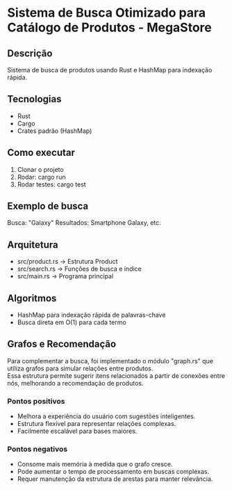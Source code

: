 # Sistema de Busca Otimizado para Catálogo de Produtos - MegaStore

## Descrição
Sistema de busca de produtos usando Rust e HashMap para indexação rápida.

## Tecnologias
- Rust
- Cargo
- Crates padrão (HashMap)

## Como executar
1. Clonar o projeto
2. Rodar: cargo run
3. Rodar testes: cargo test

## Exemplo de busca
Busca: "Galaxy"
Resultados: Smartphone Galaxy, etc.

## Arquitetura
- src/product.rs -> Estrutura Product
- src/search.rs -> Funções de busca e índice
- src/main.rs -> Programa principal

## Algoritmos
- HashMap para indexação rápida de palavras-chave
- Busca direta em O(1) para cada termo

## Grafos e Recomendação

Para complementar a busca, foi implementado o módulo "graph.rs" que utiliza grafos para simular relações entre produtos.  
Essa estrutura permite sugerir itens relacionados a partir de conexões entre nós, melhorando a recomendação de produtos.  

### Pontos positivos
- Melhora a experiência do usuário com sugestões inteligentes.
- Estrutura flexível para representar relações complexas.
- Facilmente escalável para bases maiores.

### Pontos negativos
- Consome mais memória à medida que o grafo cresce.
- Pode aumentar o tempo de processamento em buscas complexas.
- Requer manutenção da estrutura de arestas para manter relevância.

